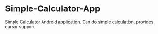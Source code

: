 # Simple-Calculator-App
Simple Calculator Android application.
Can do simple calculation, provides cursor support

